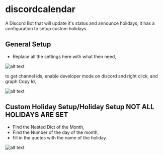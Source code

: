 # discordcalendar
A Discord Bot that will update it's status and announce holidays, it has a configuration to setup custom holidays.

## General Setup
- Replace all the settings here with what then need,

![alt text](http://dopplergaming.com/pictures/screen1.png)

to get channel ids, enable developer mode on discord and right click, and graph Copy Id,

![alt text](http://dopplergaming.com/pictures/screen3.png)

## Custom Holiday Setup/Holiday Setup **NOT ALL HOLIDAYS ARE SET**
- Find the Nested Dict of the Month, 
- Find the Number of the day of the month, 
- fill in the quotes with the name of the holiday.

![alt text](http://dopplergaming.com/pictures/screen2.png)
